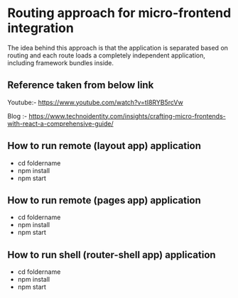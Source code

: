 # Routing approach for micro-frontend integration

The idea behind this approach is that the application is separated based on routing and each route loads a completely independent application, including framework bundles inside.

## Reference taken from below link

Youtube:- https://www.youtube.com/watch?v=tI8RYB5rcVw

Blog :- https://www.technoidentity.com/insights/crafting-micro-frontends-with-react-a-comprehensive-guide/

## How to run remote (layout app) application
- cd foldername
- npm install
- npm start

## How to run remote (pages app) application
- cd foldername
- npm install
- npm start

## How to run shell (router-shell app) application
- cd foldername
- npm install
- npm start